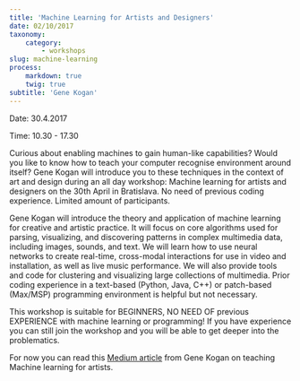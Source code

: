 ```yaml
---
title: 'Machine Learning for Artists and Designers'
date: 02/10/2017
taxonomy:
    category:
        - workshops
slug: machine-learning
process:
    markdown: true
    twig: true
subtitle: 'Gene Kogan'
---
```


Date: 30.4.2017

Time: 10.30 - 17.30


Curious about enabling machines to gain human-like capabilities? Would you like to know how to teach your computer recognise environment around itself? Gene Kogan will introduce you to these techniques in the context of art and design during an all day workshop: Machine learning for artists and designers on the 30th April in Bratislava. No need of previous coding experience. Limited amount of participants.

Gene Kogan will introduce the theory and application of machine learning for creative and artistic practice. It will focus on core algorithms used for parsing, visualizing, and discovering patterns in complex multimedia data, including images, sounds, and text. We will learn how to use neural networks to create real-time, cross-modal interactions for use in video and installation, as well as live music performance. We will also provide tools and code for clustering and visualizing large collections of multimedia. Prior coding experience in a text-based (Python, Java, C++) or patch-based (Max/MSP) programming environment is helpful but not necessary.

This workshop is suitable for BEGINNERS, NO NEED OF previous EXPERIENCE with machine learning or programming! If you have experience you can still join the workshop and you will be able to get deeper into the problematics.

For now you can read this [Medium article](https://medium.com/@genekogan/machine-learning-for-artists-e93d20fdb097#.4v6qhs1bh) from Gene Kogan on teaching Machine learning for artists.


